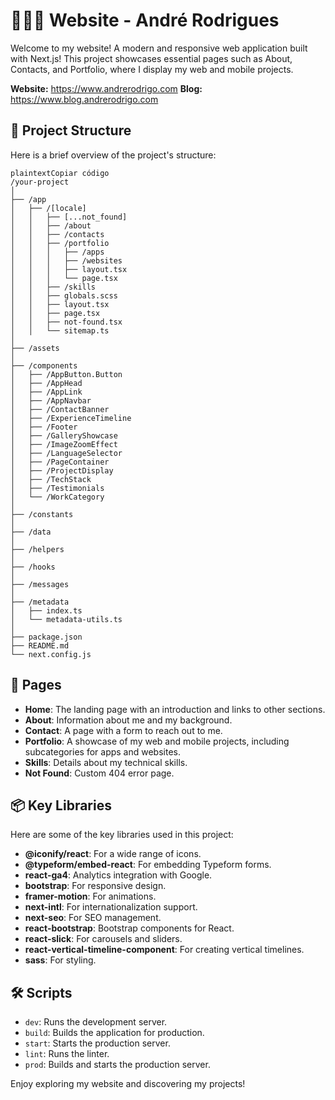 # 👨🏽‍💻 Website - André Rodrigues

Welcome to my website! A modern and responsive web application built with Next.js! This project showcases essential pages such as About, Contacts, and Portfolio, where I display my web and mobile projects.

**Website:** https://www.andrerodrigo.com
**Blog:** https://www.blog.andrerodrigo.com

## 📂 Project Structure

Here is a brief overview of the project's structure:

```
plaintextCopiar código
/your-project
│
├── /app
│   ├── /[locale]
│   │   ├── [...not_found]
│   │   ├── /about
│   │   ├── /contacts
│   │   ├── /portfolio
│   │   │   ├── /apps
│   │   │   ├── /websites
│   │   │   ├── layout.tsx
│   │   │   └── page.tsx
│   │   ├── /skills
│   │   ├── globals.scss
│   │   ├── layout.tsx
│   │   ├── page.tsx
│   │   ├── not-found.tsx
│   │   └── sitemap.ts
│
├── /assets
│
├── /components
│   ├── /AppButton.Button
│   ├── /AppHead
│   ├── /AppLink
│   ├── /AppNavbar
│   ├── /ContactBanner
│   ├── /ExperienceTimeline
│   ├── /Footer
│   ├── /GalleryShowcase
│   ├── /ImageZoomEffect
│   ├── /LanguageSelector
│   ├── /PageContainer
│   ├── /ProjectDisplay
│   ├── /TechStack
│   ├── /Testimonials
│   └── /WorkCategory
│
├── /constants
│
├── /data
│
├── /helpers
│
├── /hooks
│
├── /messages
│
├── /metadata
│   ├── index.ts
│   └── metadata-utils.ts
│
├── package.json
├── README.md
└── next.config.js

```

## 🚀 Pages

- **Home**: The landing page with an introduction and links to other sections.
- **About**: Information about me and my background.
- **Contact**: A page with a form to reach out to me.
- **Portfolio**: A showcase of my web and mobile projects, including subcategories for apps and websites.
- **Skills**: Details about my technical skills.
- **Not Found**: Custom 404 error page.

## 📦 Key Libraries

Here are some of the key libraries used in this project:

- **@iconify/react**: For a wide range of icons.
- **@typeform/embed-react**: For embedding Typeform forms.
- **react-ga4**: Analytics integration with Google.
- **bootstrap**: For responsive design.
- **framer-motion**: For animations.
- **next-intl**: For internationalization support.
- **next-seo**: For SEO management.
- **react-bootstrap**: Bootstrap components for React.
- **react-slick**: For carousels and sliders.
- **react-vertical-timeline-component**: For creating vertical timelines.
- **sass**: For styling.

## 🛠️ Scripts

- `dev`: Runs the development server.
- `build`: Builds the application for production.
- `start`: Starts the production server.
- `lint`: Runs the linter.
- `prod`: Builds and starts the production server.

Enjoy exploring my website and discovering my projects!
